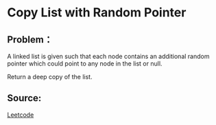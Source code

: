 # Copy List with Random Pointer

## Problem：

<div class="question-content">
 <p>
 </p>
 <p>
  A linked list is given such that each node contains an additional random pointer which could point to any node in the list or null.
 </p>
 <p>
  Return a deep copy of the list.
 </p>
</div>


## Source:
[Leetcode](https://leetcode.com/problems/copy-list-with-random-pointer/)
